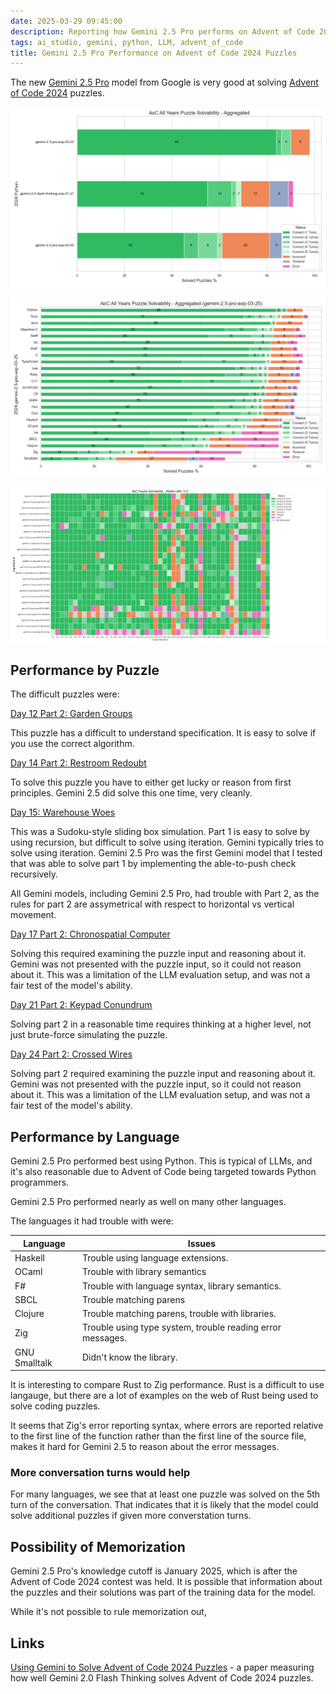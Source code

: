 ```yaml
---
date: 2025-03-29 09:45:00
description: Reporting how Gemini 2.5 Pro performs on Advent of Code 2024 puzzles.
tags: ai_studio, gemini, python, LLM, advent_of_code
title: Gemini 2.5 Pro Performance on Advent of Code 2024 Puzzles
---
```


The new [Gemini 2.5 Pro](https://blog.google/technology/google-deepmind/gemini-model-thinking-updates-march-2025/) model from Google is very good at solving [Advent of Code 2024](https://adventofcode.com/2024) puzzles.

![Compared to earlier Gemini Models](/assets/posts/2025-03-29-compared_to_earlier_gemini_models.png)

![Performance by language](/assets/posts/2025-03-29-performance_by_language.png)

![Performance by day](/assets/posts/2025-03-29-performance_by_day.png)

## Performance by Puzzle

The difficult puzzles were:

[Day 12 Part 2: Garden Groups](https://adventofcode.com/2024/day/12)

This puzzle has a difficult to understand specification. It is easy to solve if you use the correct algorithm.

[Day 14 Part 2: Restroom Redoubt](https://adventofcode.com/2024/day/14)

To solve this puzzle you have to either get lucky or reason from first principles. Gemini 2.5 did solve this one time, very cleanly.

[Day 15: Warehouse Woes](https://adventofcode.com/2024/day/15)

This was a Sudoku-style sliding box simulation. Part 1 is easy to solve by using recursion, but difficult to solve using iteration. Gemini typically tries to solve using iteration. Gemini 2.5 Pro was the first Gemini model that I tested that was able to solve part 1 by implementing the able-to-push check recursively.

All Gemini models, including Gemini 2.5 Pro, had trouble with Part 2, as the rules for part 2 are assymetrical with respect to horizontal vs vertical movement.

[Day 17 Part 2: Chronospatial Computer](https://adventofcode.com/2024/day/17)

Solving this required examining the puzzle input and reasoning about it. Gemini was not presented with the puzzle input, so it could not reason about it. This was a limitation of the LLM evaluation setup, and was not a fair test of the model's ability.

[Day 21 Part 2: Keypad Conundrum](https://adventofcode.com/2024/day/21)

Solving part 2 in a reasonable time requires thinking at a higher level, not just brute-force simulating the puzzle.

[Day 24 Part 2: Crossed Wires](https://adventofcode.com/2024/day/24)

Solving part 2 required examining the puzzle input and reasoning about it. Gemini was not presented with the puzzle input, so it could not reason about it. This was a limitation of the LLM evaluation setup, and was not a fair test of the model's ability.

## Performance by Language

Gemini 2.5 Pro performed best using Python. This is typical of LLMs, and it's also reasonable due to Advent of Code being targeted towards Python programmers.

Gemini 2.5 Pro performed nearly as well on many other languages.

The languages it had trouble with were:

| Language      | Issues                                                     |
| ------------- | ---------------------------------------------------------- |
| Haskell       | Trouble using language extensions.                         |
| OCaml         | Trouble with library semantics                             |
| F#            | Trouble with language syntax, library semantics.           |
| SBCL          | Trouble matching parens                                    |
| Clojure       | Trouble matching parens, trouble with libraries.           |
| Zig           | Trouble using type system, trouble reading error messages. |
| GNU Smalltalk | Didn't know the library.                                   |

It is interesting to compare Rust to Zig performance. Rust is a difficult to use langauge, but there are a lot of examples on the web of Rust being used to solve coding puzzles.

It seems that Zig's error reporting syntax, where errors are reported relative to the first line of the function rather than the first line of the source file, makes it hard for Gemini 2.5 to reason about the error messages.

### More conversation turns would help

For many languages, we see that at least one puzzle was solved on the 5th turn of the conversation. That indicates that it is likely that the model could solve additional puzzles if given more converstation turns.

## Possibility of Memorization

Gemini 2.5 Pro's knowledge cutoff is January 2025, which is after the Advent of Code 2024 contest was held. It is possible that information about the puzzles and their solutions was part of the training data for the model.

While it's not possible to rule memorization out, 

## Links

[Using Gemini to Solve Advent of Code 2024 Puzzles](https://github.com/jackpal/publications/blob/main/aoc2024/paper.md) - a paper measuring how well Gemini 2.0 Flash Thinking solves Advent of Code 2024 puzzles.